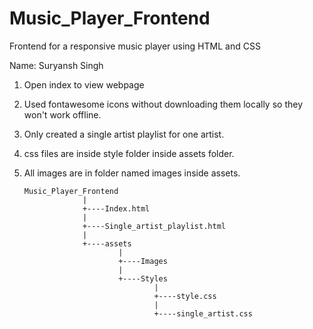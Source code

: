 # Music_Player_Frontend
Frontend for a responsive music player using HTML and CSS

Name: Suryansh Singh

1. Open index to view webpage
2. Used fontawesome icons without downloading them locally so they won't work offline.
3. Only created a single artist playlist for one artist.
4. css files are inside style folder inside assets folder.
5. All images are in folder named images inside assets.


       Music_Player_Frontend
                    |
                    +----Index.html
                    |
                    +----Single_artist_playlist.html
                    |
                    +----assets
                            |
                            +----Images
                            |
                            +----Styles
                                    |
                                    +----style.css
                                    |
                                    +----single_artist.css	
